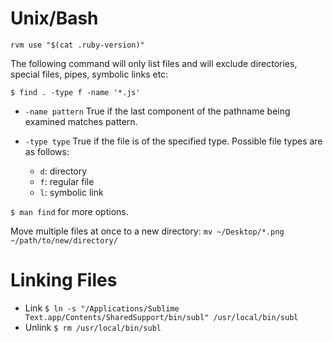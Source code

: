 # Unix/Bash

`rvm use "$(cat .ruby-version)"`

The following command will only list files and will exclude directories, special files, pipes, symbolic links etc:

`$ find . -type f -name '*.js'`

* `-name pattern` True if the last component of the pathname being examined matches pattern.

* `-type type` True if the file is of the specified type.  Possible file types are as follows:
  - `d`: directory
  - `f`: regular file
  - `l`: symbolic link

`$ man find` for more options.

Move multiple files at once to a new directory:
`mv ~/Desktop/*.png ~/path/to/new/directory/`

# Linking Files

* Link `$ ln -s "/Applications/Sublime Text.app/Contents/SharedSupport/bin/subl" /usr/local/bin/subl`
* Unlink `$ rm /usr/local/bin/subl`